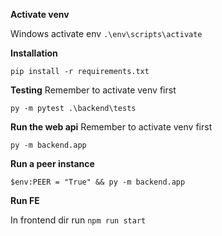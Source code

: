**Activate venv**

Windows activate env 
```.\env\scripts\activate```


**Installation**

```pip install -r requirements.txt```

**Testing**
Remember to activate venv first

```py -m pytest .\backend\tests```

**Run the web api**
Remember to activate venv first

```py -m backend.app```

**Run a peer instance**

```$env:PEER = "True" && py -m backend.app```


**Run FE**

In frontend dir run
```npm run start```